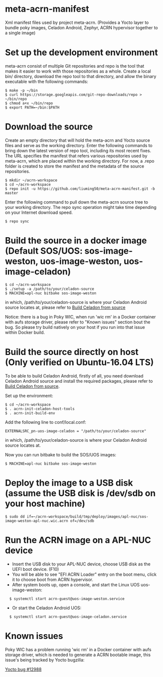 # meta-acrn-manifest
Xml manifest files used by project meta-acrn. (Provides a Yocto layer to bundle poky images, Celadon Android, Zephyr, ACRN hypervisor together to a single image)


# Set up the development environment

meta-acrn consist of multiple Git repositories and repo is the tool that makes it easier to work with those repositories as a whole. Create a local bin/ directory, download the repo tool to that directory, and allow the binary executable with the following commands:

```
$ make -p ~/bin
$ curl https://storage.googleapis.com/git-repo-downloads/repo > ~/bin/repo
$ chmod a+x ~/bin/repo
$ export PATH=~/bin:$PATH
```


# Download the source

Create an empty directory that will hold the meta-acrn and Yocto source files and serve as the working directory. Enter the following commands to bring down the latest version of repo tool, including its most recent fixes. The URL specifies the manifest that refers various repositories used by meta-acrn, which are placed within the working directory. For now, a .repo folder is created to store the manifest and the metadata of the source repositories.

```
$ mkdir ~/acrn-workspace
$ cd ~/acrn-workspace
$ repo init -u https://github.com/liuming50/meta-acrn-manifest.git -b master
```

Enter the following command to pull down the meta-acrn source tree to your working directory. The repo sync operation might take time depending on your Internet download speed.

```
$ repo sync
```


# Build the source in a docker image (Default SOS/UOS: sos-image-weston, uos-image-weston, uos-image-celadon)

```
$ cd ~/acrn-workspace
$ ./setup -a /path/to/your/celadon-source
$ MACHINE=apl-nuc bitbake sos-image-weston
```

in which, /path/to/your/celadon-source is where your Celadon Android source locates at, please refer to [Build Celadon from source](https://01.org/projectceladon/documentation/getting_started/build-source)

Notice: there is a bug in Poky WIC, when run 'wic rm' in a Docker container with aufs storage driver, please refer to "Known issues" section bout the bug. So please try build natively on your host if you run into that issue within Docker build.


# Build the source directly on host (Only verified on Ubuntu-16.04 LTS)

To be able to build Celadon Android, firstly of all, you need download Celadon Android source and install the required packages, please refer to [Build Celadon from source](https://01.org/projectceladon/documentation/getting_started/build-source).

Set up the environment:

```
$ cd ~/acrn-workspace
$ . acrn-init-celadon-host-tools
$ . acrn-init-build-env
```

Add the following line to conf/local.conf:
```
EXTERNALSRC_pn-uos-image-celadon = "/path/to/your/celadon-source"
```

in which, /path/to/your/celadon-source is where your Celadon Android source locates at.

Now you can run bitbake to build the SOS/UOS images:
```
$ MACHINE=apl-nuc bitbake sos-image-weston
```


# Deploy the image to a USB disk (assume the USB disk is /dev/sdb on your host machine)

```
$ sudo dd if=~/acrn-workspace/build/tmp/deploy/images/apl-nuc/sos-image-weston-apl-nuc.wic.acrn of=/dev/sdb
```


# Run the ACRN image on a APL-NUC device

- Insert the USB disk to your APL-NUC device, choose USB disk as the UEFI boot device. (F10)
- You will be able to see "EFI ACRN Loader" entry on the boot menu, click it to choose boot from ACRN hypervisor.
- After system boots up, open a console, and start the Linux UOS uos-image-weston:

```
  $ systemctl start acrn-guest@uos-image-weston.service
```

- Or start the Celadon Android UOS:
```
  $ systemctl start acrn-guest@uos-image-celadon.service
```


# Known issues

Poky WIC has a problem running 'wic rm' in a Docker container with aufs storage driver, which is needed to generate a ACRN bootable image, this issue's being tracked by Yocto bugzilla:

[Yocto bug #12988](https://bugzilla.yoctoproject.org/show_bug.cgi?id=12988)
